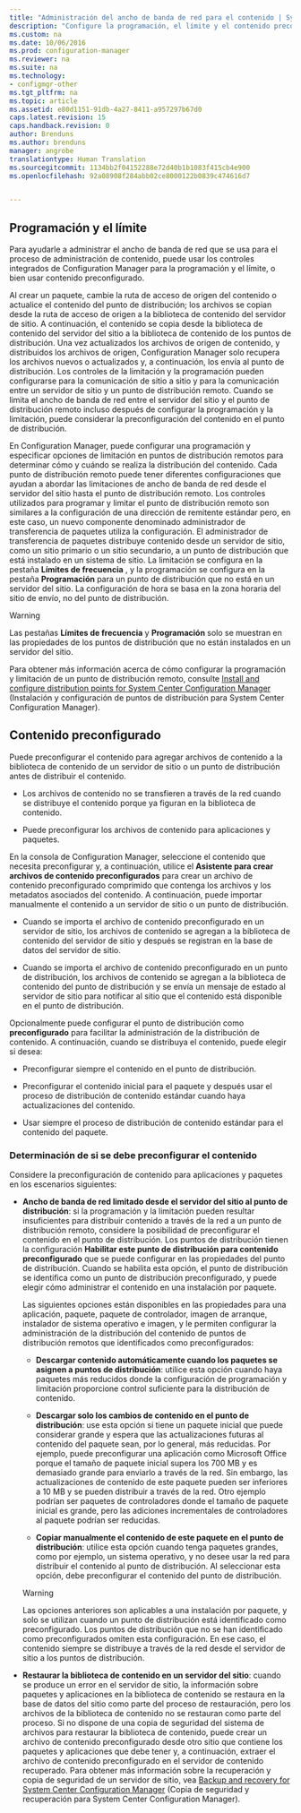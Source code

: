 ```yaml
---
title: "Administración del ancho de banda de red para el contenido | System Center Configuration Manager"
description: "Configure la programación, el límite y el contenido preconfigurado para System Center Configuration Manager."
ms.custom: na
ms.date: 10/06/2016
ms.prod: configuration-manager
ms.reviewer: na
ms.suite: na
ms.technology:
- configmgr-other
ms.tgt_pltfrm: na
ms.topic: article
ms.assetid: e80d1151-91db-4a27-8411-a957297b67d0
caps.latest.revision: 15
caps.handback.revision: 0
author: Brenduns
ms.author: brenduns
manager: angrobe
translationtype: Human Translation
ms.sourcegitcommit: 1134bb2f04152288e72d40b1b1083f415cb4e900
ms.openlocfilehash: 92a08908f284abb02ce8000122b0839c474616d7


---
```


##  <a name="a-namebkmkplanningforthrottlingascheduling-and-throttling"></a><a name="BKMK_PlanningForThrottling"></a> Programación y el límite  
 Para ayudarle a administrar el ancho de banda de red que se usa para el proceso de administración de contenido, puede usar los controles integrados de Configuration Manager para la programación y el límite, o bien usar contenido preconfigurado.  

 Al crear un paquete, cambie la ruta de acceso de origen del contenido o actualice el contenido del punto de distribución; los archivos se copian desde la ruta de acceso de origen a la biblioteca de contenido del servidor de sitio. A continuación, el contenido se copia desde la biblioteca de contenido del servidor del sitio a la biblioteca de contenido de los puntos de distribución. Una vez actualizados los archivos de origen de contenido, y distribuidos los archivos de origen, Configuration Manager solo recupera los archivos nuevos o actualizados y, a continuación, los envía al punto de distribución. Los controles de la limitación y la programación pueden configurarse para la comunicación de sitio a sitio y para la comunicación entre un servidor de sitio y un punto de distribución remoto. Cuando se limita el ancho de banda de red entre el servidor del sitio y el punto de distribución remoto incluso después de configurar la programación y la limitación, puede considerar la preconfiguración del contenido en el punto de distribución.  

 En Configuration Manager, puede configurar una programación y especificar opciones de limitación en puntos de distribución remotos para determinar cómo y cuándo se realiza la distribución del contenido. Cada punto de distribución remoto puede tener diferentes configuraciones que ayudan a abordar las limitaciones de ancho de banda de red desde el servidor del sitio hasta el punto de distribución remoto. Los controles utilizados para programar y limitar el punto de distribución remoto son similares a la configuración de una dirección de remitente estándar pero, en este caso, un nuevo componente denominado administrador de transferencia de paquetes utiliza la configuración. El administrador de transferencia de paquetes distribuye contenido desde un servidor de sitio, como un sitio primario o un sitio secundario, a un punto de distribución que está instalado en un sistema de sitio. La limitación se configura en la pestaña **Límites de frecuencia** , y la programación se configura en la pestaña **Programación** para un punto de distribución que no está en un servidor del sitio. La configuración de hora se basa en la zona horaria del sitio de envío, no del punto de distribución.  

> [!WARNING]  
>  Las pestañas **Límites de frecuencia** y **Programación** solo se muestran en las propiedades de los puntos de distribución que no están instalados en un servidor del sitio.  

Para obtener más información acerca de cómo configurar la programación y limitación de un punto de distribución remoto, consulte [Install and configure distribution points for System Center Configuration Manager](/sccm/core/servers/deploy/configure/install-and-configure-distribution-points) (Instalación y configuración de puntos de distribución para System Center Configuration Manager).  

##  <a name="a-namebkmkprestagingcontentaprestaged-content"></a><a name="BKMK_PrestagingContent"></a> Contenido preconfigurado  
 Puede preconfigurar el contenido para agregar archivos de contenido a la biblioteca de contenido de un servidor de sitio o un punto de distribución antes de distribuir el contenido.  

-   Los archivos de contenido no se transfieren a través de la red cuando se distribuye el contenido porque ya figuran en la biblioteca de contenido.  

-   Puede preconfigurar los archivos de contenido para aplicaciones y paquetes.  

En la consola de Configuration Manager, seleccione el contenido que necesita preconfigurar y, a continuación, utilice el **Asistente para crear archivos de contenido preconfigurados** para crear un archivo de contenido preconfigurado comprimido que contenga los archivos y los metadatos asociados del contenido. A continuación, puede importar manualmente el contenido a un servidor de sitio o un punto de distribución.  

-   Cuando se importa el archivo de contenido preconfigurado en un servidor de sitio, los archivos de contenido se agregan a la biblioteca de contenido del servidor de sitio y después se registran en la base de datos del servidor de sitio.  

-   Cuando se importa el archivo de contenido preconfigurado en un punto de distribución, los archivos de contenido se agregan a la biblioteca de contenido del punto de distribución y se envía un mensaje de estado al servidor de sitio para notificar al sitio que el contenido está disponible en el punto de distribución.  

Opcionalmente puede configurar el punto de distribución como **preconfigurado** para facilitar la administración de la distribución de contenido. A continuación, cuando se distribuya el contenido, puede elegir si desea:  

-   Preconfigurar siempre el contenido en el punto de distribución.  

-   Preconfigurar el contenido inicial para el paquete y después usar el proceso de distribución de contenido estándar cuando haya actualizaciones del contenido.  

-   Usar siempre el proceso de distribución de contenido estándar para el contenido del paquete.  

###  <a name="a-namebkmkdeterminetoprestagecontentadetermine-whether-to-prestage-content"></a><a name="BKMK_DetermineToPrestageContent"></a> Determinación de si se debe preconfigurar el contenido  
 Considere la preconfiguración de contenido para aplicaciones y paquetes en los escenarios siguientes:  

-   **Ancho de banda de red limitado desde el servidor del sitio al punto de distribución**: si la programación y la limitación pueden resultar insuficientes para distribuir contenido a través de la red a un punto de distribución remoto, considere la posibilidad de preconfigurar el contenido en el punto de distribución. Los puntos de distribución tienen la configuración **Habilitar este punto de distribución para contenido preconfigurado** que se puede configurar en las propiedades del punto de distribución. Cuando se habilita esta opción, el punto de distribución se identifica como un punto de distribución preconfigurado, y puede elegir cómo administrar el contenido en una instalación por paquete.  

     Las siguientes opciones están disponibles en las propiedades para una aplicación, paquete, paquete de controlador, imagen de arranque, instalador de sistema operativo e imagen, y le permiten configurar la administración de la distribución del contenido de puntos de distribución remotos que identificados como preconfigurados:  

    -   **Descargar contenido automáticamente cuando los paquetes se asignen a puntos de distribución**: utilice esta opción cuando haya paquetes más reducidos donde la configuración de programación y limitación proporcione control suficiente para la distribución de contenido.  

    -   **Descargar solo los cambios de contenido en el punto de distribución**: use esta opción si tiene un paquete inicial que puede considerar grande y espera que las actualizaciones futuras al contenido del paquete sean, por lo general, más reducidas. Por ejemplo, puede preconfigurar una aplicación como Microsoft Office porque el tamaño de paquete inicial supera los 700 MB y es demasiado grande para enviarlo a través de la red. Sin embargo, las actualizaciones de contenido de este paquete pueden ser inferiores a 10 MB y se pueden distribuir a través de la red. Otro ejemplo podrían ser paquetes de controladores donde el tamaño de paquete inicial es grande, pero las adiciones incrementales de controladores al paquete podrían ser reducidas.  

    -   **Copiar manualmente el contenido de este paquete en el punto de distribución**: utilice esta opción cuando tenga paquetes grandes, como por ejemplo, un sistema operativo, y no desee usar la red para distribuir el contenido al punto de distribución. Al seleccionar esta opción, debe preconfigurar el contenido del punto de distribución.  

    > [!WARNING]  
    >  Las opciones anteriores son aplicables a una instalación por paquete, y solo se utilizan cuando un punto de distribución está identificado como preconfigurado. Los puntos de distribución que no se han identificado como preconfigurados omiten esta configuración. En ese caso, el contenido siempre se distribuye a través de la red desde el servidor de sitio a los puntos de distribución.  

-   **Restaurar la biblioteca de contenido en un servidor del sitio**: cuando se produce un error en el servidor de sitio, la información sobre paquetes y aplicaciones en la biblioteca de contenido se restaura en la base de datos del sitio como parte del proceso de restauración, pero los archivos de la biblioteca de contenido no se restauran como parte del proceso. Si no dispone de una copia de seguridad del sistema de archivos para restaurar la biblioteca de contenido, puede crear un archivo de contenido preconfigurado desde otro sitio que contiene los paquetes y aplicaciones que debe tener y, a continuación, extraer el archivo de contenido preconfigurado en el servidor de contenido recuperado. Para obtener más información sobre la recuperación y copia de seguridad de un servidor de sitio, vea [Backup and recovery for System Center Configuration Manager](/sccm/protect/understand/backup-and-recovery) (Copia de seguridad y recuperación para System Center Configuration Manager).  



<!--HONumber=Nov16_HO1-->


